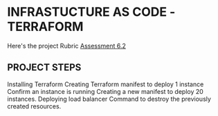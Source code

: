 # INFRASTUCTURE AS CODE -TERRAFORM

Here's the project Rubric [Assessment 6.2](https://docs.google.com/document/d/1KUDJ-3NMWXM8WCedIQrhaFyg-1VC1Dg36mz2G8nT03o/edit)

## PROJECT STEPS
Installing Terraform 
Creating Terraform manifest to deploy 1 instance
Confirm an instance is running
Creating a new manifest to deploy 20 instances.
Deploying load balancer
Command to destroy the previously created resources.
